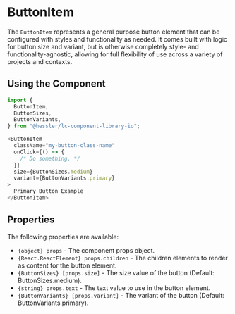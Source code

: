# ButtonItem

The `ButtonItem` represents a general purpose button element that can be configured with styles and functionality as needed. It comes built with logic for button size and variant, but is otherwise completely style- and functionality-agnostic, allowing for full flexibility of use across a variety of projects and contexts.

## Using the Component

```js
import {
  ButtonItem,
  ButtonSizes,
  ButtonVariants,
} from "@hessler/lc-component-library-io";

<ButtonItem
  className="my-button-class-name"
  onClick={() => {
    /* Do something. */
  }}
  size={ButtonSizes.medium}
  variant={ButtonVariants.primary}
>
  Primary Button Example
</ButtonItem>
```

## Properties

The following properties are available:

- `{object} props` - The component props object.
- `{React.ReactElement} props.children` - The children elements to render as content for the button element.
- `{ButtonSizes} [props.size]` - The size value of the button (Default: ButtonSizes.medium).
- `{string} props.text` - The text value to use in the button element.
- `{ButtonVariants} [props.variant]` - The variant of the button (Default: ButtonVariants.primary).
